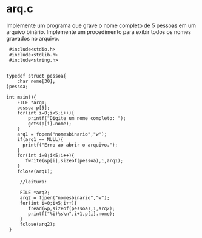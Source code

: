 # arq.c
Implemente um programa que grave o nome completo de 5 pessoas em um arquivo binário. Implemente um procedimento para exibir todos os nomes gravados no arquivo.

     #include<stdio.h>
     #include<stdlib.h>
     #include<string.h>


    typedef struct pessoa{
        char nome[30];
    }pessoa;

    int main(){
        FILE *arq1;
        pessoa p[5];
        for(int i=0;i<5;i++){
            printf("Digite um nome completo: ");
            gets(p[i].nome);
        }
        arq1 = fopen("nomesbinario","w");
        if(arq1 == NULL){
          printf("Erro ao abrir o arquivo.");
        }
        for(int i=0;i<5;i++){
           fwrite(&p[i],sizeof(pessoa),1,arq1);
        }
        fclose(arq1);

         //leitura:

         FILE *arq2;
         arq2 = fopen("nomesbinario","w");
         for(int i=0;i<5;i++){
            fread(&p,sizeof(pessoa),1,arq2);
            printf("%i)%s\n",i+1,p[i].nome);
         }
         fclose(arq2);
     }
      








